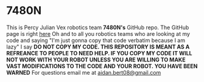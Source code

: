 # 7480N
This is Percy Julian Vex robotics team **7480N's** GitHub repo. The GitHub page is right [here](https://msbundles.github.io/7480N/)
Oh and to all you robotics teams who are looking at my code and saying "I'm just gonna copy that code verbatim because I am lazy" I say **DO NOT COPY MY CODE. THIS REPOSITORY IS MEANT AS A REFREANCE TO PEOPLE TO NEED HELP. IF YOU COPY MY CODE IT WILL NOT WORK WITH YOUR ROBOT UNLESS YOU ARE WILLING TO MAKE VAST MODIFICATIONS TO THE CODE AND YOUR ROBOT. YOU HAVE BEEN WARNED** For questions email me at aidan.bert08@gmail.com
